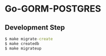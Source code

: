 # Go-GORM-POSTGRES

## Development Step

```cmd
$ make migrate-create
$ make createdb
$ make migrateup
```
